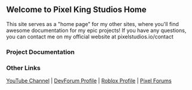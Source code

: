 ## Welcome to Pixel King Studios Home

This site serves as a "home page" for my other sites, where you'll find awesome documentation for my epic projects! If you have any questions, you can contact me on my official website at pixelstudios.io/contact

### Project Documentation

### Other Links

[YouTube Channel](https://www.youtube.com/channel/UClQz42Bug4Guojn3ofJgIhw) | [DevForum Profile](https://devforum.roblox.com/u/p1x3l_k1ng) | [Roblox Profile](https://www.roblox.com/users/967195595/profile) | [Pixel Forums](https://pixelkingstudios.wixsite.com/forum)
